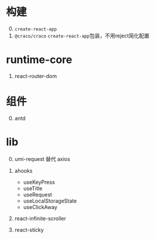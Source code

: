
# 构建
0. `create-react-app` 
1. `@craco/craco` `create-react-app`包装，不用reject简化配置




# runtime-core
1. react-router-dom

# 组件

0. antd


# lib
0. umi-request 替代 axios
1. ahooks 

    * useKeyPress
    * useTitle
    * useRequest
    * useLocalStorageState
    * useClickAway
2. react-infinite-scroller
3. react-sticky